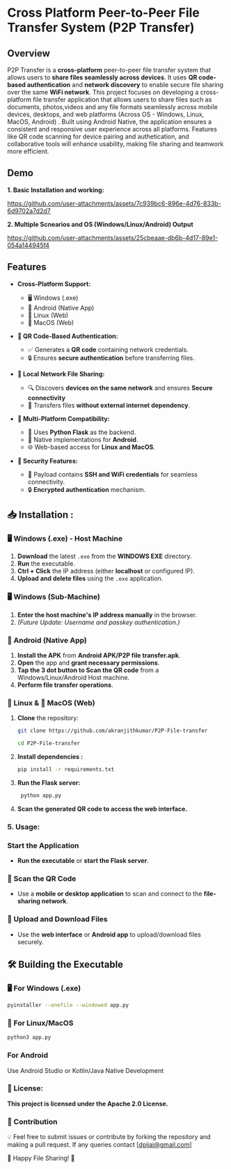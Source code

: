 # Cross Platform Peer-to-Peer File Transfer System (P2P Transfer)  

## Overview  
P2P Transfer is a **cross-platform** peer-to-peer file transfer system that allows users to **share files seamlessly across devices**. It uses **QR code-based authentication** and **network discovery** to enable secure file sharing over the same **WiFi network**. This project focuses on developing a cross-platform file transfer application that allows users to share files such as documents, photos,videos and any file formats seamlessly across mobile devices, desktops, and web platforms (Across OS - Windows, Linux, MacOS, Android) . Built using Android Native, the application ensures a consistent and responsive user experience across all platforms. Features like QR code scanning for device pairing and authetication,  and collaborative tools will enhance usability, making file sharing and teamwork more efficient.

## Demo
**1. Basic Installation and working:**
  
  
  https://github.com/user-attachments/assets/7c939bc6-896e-4d76-833b-6d9702a7d2d7

**2. Multiple Scnearios and OS (Windows/Linux/Android) Output**
  
  
  https://github.com/user-attachments/assets/25cbeaae-db6b-4d17-89e1-054a144945f4

## Features  
- **Cross-Platform Support:**  
  - 🖥️ Windows (.exe)  
  - 📱 Android (Native App)  
  - 🐧 Linux (Web)  
  - 🍏 MacOS (Web)  
- **🔐 QR Code-Based Authentication:**  
  - ✅ Generates a **QR code** containing network credentials.  
  - 🔒 Ensures **secure authentication** before transferring files.  
- **📂 Local Network File Sharing:**  
  - 🔍 Discovers **devices on the same network** and ensures **Secure connectivity**
  - 🚀 Transfers files **without external internet dependency**.
     
- **🔧 Multi-Platform Compatibility:**  
  - 🐍 Uses **Python Flask** as the backend.  
  - 📱 Native implementations for **Android**.  
  - 🌐 Web-based access for **Linux and MacOS**.  
- **🔑 Security Features:**  
  - 📡 Payload contains **SSH and WiFi credentials** for seamless connectivity.  
  - 🔒 **Encrypted authentication** mechanism.  

## 📥 Installation :

### 🖥️ Windows (.exe) - Host Machine  
1. **Download** the latest `.exe` from the **WINDOWS EXE** directory.  
2. **Run** the executable.  
3. **Ctrl + Click** the IP address (either **localhost** or configured IP).  
4. **Upload and delete files** using the `.exe` application.  

### 🖥️ Windows (Sub-Machine)  
1. **Enter the host machine's IP address manually** in the browser.  
2. *(Future Update: Username and passkey authentication.)*  

### 📱 Android (Native App)  
1. **Install the APK** from **Android APK/P2P file transfer.apk**.  
2. **Open** the app and **grant necessary permissions**.  
3. **Tap the 3 dot button to Scan the QR code** from a Windows/Linux/Android Host machine.  
4. **Perform file transfer operations**.  

### 🐧 Linux & 🍏 MacOS (Web)  
1. **Clone** the repository:  
   ```sh
   git clone https://github.com/akranjithkumar/P2P-File-transfer
   ```
   ```sh
   cd P2P-File-transfer
   ```
2. **Install dependencies :**
   ```sh
   pip install -r requirements.txt
   ```

3. **Run the Flask server:**
   ```sh
    python app.py
    ```
4. **Scan the generated QR code to access the web interface.**

### 5. Usage:

### Start the Application
- **Run the executable** or **start the Flask server**.

### 📸 Scan the QR Code
- Use a **mobile or desktop application** to scan and connect to the **file-sharing network**.

### 📂 Upload and Download Files
- Use the **web interface** or **Android app** to upload/download files securely.

## 🛠️ Building the Executable

### 🖥️ For Windows (.exe)
```sh
pyinstaller --onefile --windowed app.py
```
### 🐧 For Linux/MacOS
```sh
python3 app.py
```

### For Android
Use Android Studio or Kotlin/Java Native Development

### 📜 License:
**This project is licensed under the Apache 2.0 License.**

### 🤝 Contribution

💡 Feel free to submit issues or contribute by forking the repository and making a pull request.
If any queries contact [dpijai@gmail.com]

🚀 Happy File Sharing! 🎉





   
 

